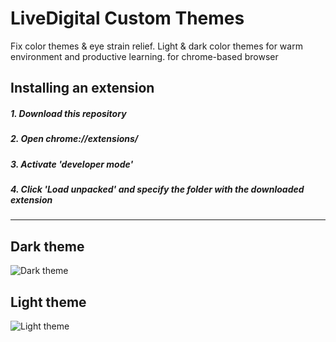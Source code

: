# LiveDigital Custom Themes
Fix color themes &amp; eye strain relief. Light &amp; dark color themes for warm environment and productive learning.
for chrome-based browser


## Installing an extension
##### 1. Download this repository
##### 2. Open chrome://extensions/
##### 3. Activate 'developer mode'
##### 4. Click 'Load unpacked' and specify the folder with the downloaded extension

---

## Dark theme
![Dark theme]([https://site/foto](https://raw.githubusercontent.com/abrusx/livedigital-custom-themes/refs/heads/main/screenshot_dark.png))

## Light theme
![Light theme]([https://site/foto](https://raw.githubusercontent.com/abrusx/livedigital-custom-themes/refs/heads/main/screenshot_light.png))
